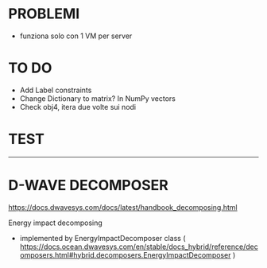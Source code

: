 # PROBLEMI
- funziona solo con 1 VM per server


# TO DO
- Add Label constraints
- Change Dictionary to matrix? In NumPy vectors
- Check obj4, itera due volte sui nodi


# TEST


---------------------------------------------------------

# D-WAVE DECOMPOSER
https://docs.dwavesys.com/docs/latest/handbook_decomposing.html

Energy impact decomposing
- implemented by EnergyImpactDecomposer class ( https://docs.ocean.dwavesys.com/en/stable/docs_hybrid/reference/decomposers.html#hybrid.decomposers.EnergyImpactDecomposer )
